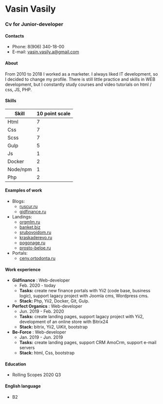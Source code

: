 # Vasin Vasily  
  
### Cv for Junior-developer  
  
#### Contacts
* Phone: 8(906) 340-18-00  
* E-mail: vasin.vasily.a@gmail.com  
  
#### About  
From 2010 to 2018 I worked as a marketer.
I always liked IT development, so I decided to change my profile.
There is still little practice and skills in WEB development, but I constantly study courses and video tutorials on html / css, JS, PHP.

#### Skills  
Skill  | 10 point scale
------------- | -------------
Html  | 7
Css  | 7
Scss  | 7
Gulp  | 5
Js  | 1
Docker  | 2
Node/npm  | 1
Php  | 2

#### Examples of work  
* Blogs:  
    * [ruscur.ru](https://ruscur.ru)    
    * [gidfinance.ru](https://gidfinance.ru)
* Landings:  
    * [orgmlm.ru](https://orgmlm.ru/webinar.html)
    * [banket.biz](https://banket.biz/)
    * [srubovoidom.ru](https://srubovoidom.ru/)
    * [kraskaderevo.ru](https://kraskaderevo.ru/)
    * [pogonage.ru](https://pogonage.ru/)
    * [prosto-beloe.ru](http://prosto-beloe.ru/)
* Portals:
    * [ceny.ortodonta.ru](http://ceny.ortodonta.ru/)  

#### Work experience  
* **Gidfinance**  : Web-developer
    * Feb. 2020 - today
    * **Tasks:** create new finance portals with Yii2 (code base, business logic), support lagacy project with Joomla cms, Wordpress cms.
    * **Stack:** Php, Yii2, Docker, Git, Gulp.
* **Perfect Organics**  : Web-developer
    * Jun. 2019 - Feb. 2020
    * **Tasks:** create landing pages, support lagacy project with Yii2, development of an online store with Bitrix24
    * **Stack:** bitrix, Yii2, UiKit, bootstrap
* **Be-Force**  : Web-developer
    * Jan. 2019 - Jun. 2019
    * **Tasks:** create landing pages, support CRM AmoCrm, support e-mail servers
    * **Stack:** html, Css, bootstrap  
#### Education  
  * Rolling Scopes 2020 Q3
#### English language  
  * B2